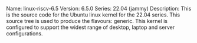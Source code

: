 Name:    linux-riscv-6.5
Version: 6.5.0
Series:  22.04 (jammy)
Description:
    This is the source code for the Ubuntu linux kernel for the 22.04 series. This
    source tree is used to produce the flavours: generic.
    This kernel is configured to support the widest range of desktop, laptop and
    server configurations.
